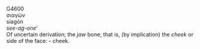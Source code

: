 <body>
  <p>G4600<br>  σιαγών  <br> siagōn  <br><i>see-ag-one‘ </i><br>Of uncertain derivation; the <i>jaw</i> bone, that is, (by implication) the <i>cheek</i> or side of the face: - cheek.<br></p>
 </body>